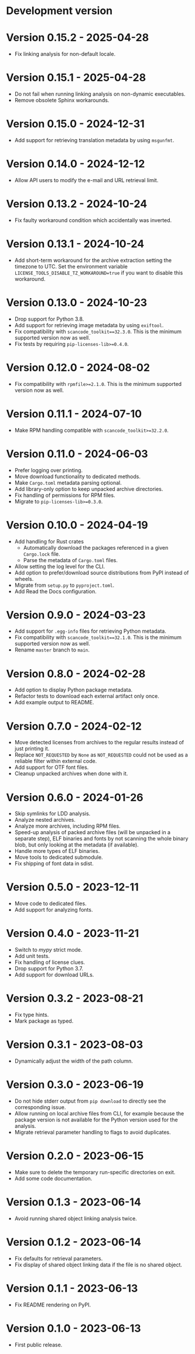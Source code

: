 # Development version

# Version 0.15.2 - 2025-04-28

* Fix linking analysis for non-default locale.

# Version 0.15.1 - 2025-04-28

* Do not fail when running linking analysis on non-dynamic executables.
* Remove obsolete Sphinx workarounds.

# Version 0.15.0 - 2024-12-31

* Add support for retrieving translation metadata by using `msgunfmt`.

# Version 0.14.0 - 2024-12-12

* Allow API users to modify the e-mail and URL retrieval limit.

# Version 0.13.2 - 2024-10-24

* Fix faulty workaround condition which accidentally was inverted.

# Version 0.13.1 - 2024-10-24

* Add short-term workaround for the archive extraction setting the timezone to UTC. 
  Set the environment variable `LICENSE_TOOLS_DISABLE_TZ_WORKAROUND=true` if you want to disable this workaround.

# Version 0.13.0 - 2024-10-23

* Drop support for Python 3.8.
* Add support for retrieving image metadata by using `exiftool`.
* Fix compatibility with `scancode_toolkit==32.3.0`. This is the minimum supported version now as well.
* Fix tests by requiring `pip-licenses-lib>=0.4.0`.

# Version 0.12.0 - 2024-08-02

* Fix compatibility with `rpmfile>=2.1.0`. This is the minimum supported version now as well.

# Version 0.11.1 - 2024-07-10

* Make RPM handling compatible with `scancode_toolkit>=32.2.0`.

# Version 0.11.0 - 2024-06-03

* Prefer logging over printing.
* Move download functionality to dedicated methods.
* Make `Cargo.toml` metadata parsing optional.
* Add library-only option to keep unpacked archive directories.
* Fix handling of permissions for RPM files.
* Migrate to `pip-licenses-lib>=0.3.0`.

# Version 0.10.0 - 2024-04-19

* Add handling for Rust crates
  * Automatically download the packages referenced in a given `Cargo.lock` file.
  * Parse the metadata of `Cargo.toml` files.
* Allow setting the log level for the CLI.
* Add option to prefer/download source distributions from PyPI instead of wheels.
* Migrate from `setup.py` to `pyproject.toml`.
* Add Read the Docs configuration.

# Version 0.9.0 - 2024-03-23

* Add support for `.egg-info` files for retrieving Python metadata.
* Fix compatibility with `scancode_toolkit==32.1.0`. This is the minimum supported version now as well.
* Rename `master` branch to `main`.

# Version 0.8.0 - 2024-02-28

* Add option to display Python package metadata.
* Refactor tests to download each external artifact only once.
* Add example output to README.

# Version 0.7.0 - 2024-02-12

* Move detected licenses from archives to the regular results instead of just printing it.
* Replace `NOT_REQUESTED` by `None` as `NOT_REQUESTED` could not be used as a reliable filter within external code.
* Add support for OTF font files.
* Cleanup unpacked archives when done with it.

# Version 0.6.0 - 2024-01-26

* Skip symlinks for LDD analysis.
* Analyze nested archives.
* Analyze more archives, including RPM files.
* Speed-up analysis of packed archive files (will be unpacked in a separate step), ELF binaries and fonts by not scanning the whole binary blob, 
  but only looking at the metadata (if available).
* Handle more types of ELF binaries.
* Move tools to dedicated submodule.
* Fix shipping of font data in sdist.

# Version 0.5.0 - 2023-12-11

* Move code to dedicated files.
* Add support for analyzing fonts.

# Version 0.4.0 - 2023-11-21

* Switch to *mypy* strict mode.
* Add unit tests.
* Fix handling of license clues.
* Drop support for Python 3.7.
* Add support for download URLs.

# Version 0.3.2 - 2023-08-21

* Fix type hints.
* Mark package as typed.

# Version 0.3.1 - 2023-08-03

* Dynamically adjust the width of the path column.

# Version 0.3.0 - 2023-06-19

* Do not hide stderr output from `pip download` to directly see the corresponding issue.
* Allow running on local archive files from CLI, for example because the package version is not available for the Python version used for the analysis.
* Migrate retrieval parameter handling to flags to avoid duplicates.

# Version 0.2.0 - 2023-06-15

* Make sure to delete the temporary run-specific directories on exit.
* Add some code documentation.

# Version 0.1.3 - 2023-06-14

* Avoid running shared object linking analysis twice.

# Version 0.1.2 - 2023-06-14

* Fix defaults for retrieval parameters.
* Fix display of shared object linking data if the file is no shared object.

# Version 0.1.1 - 2023-06-13

* Fix README rendering on PyPI.

# Version 0.1.0 - 2023-06-13

* First public release.
